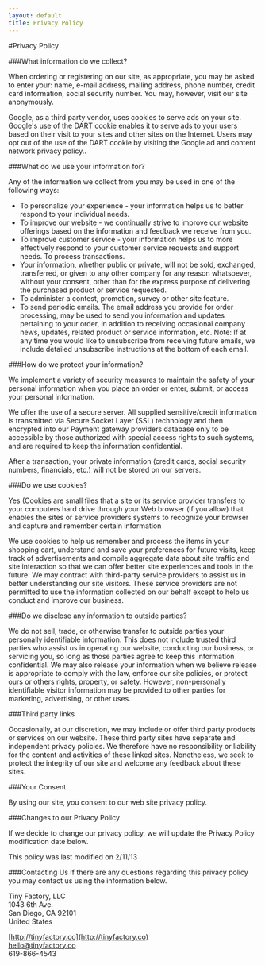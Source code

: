 ```yaml
---
layout: default
title: Privacy Policy
---
```

#Privacy Policy

###What information do we collect?

When ordering or registering on our site, as appropriate, you may be asked to enter your: name, e-mail address, mailing address, phone number, credit card information, social security number. You may, however, visit our site anonymously.

Google, as a third party vendor, uses cookies to serve ads on your site. Google's use of the DART cookie enables it to serve ads to your users based on their visit to your sites and other sites on the Internet. Users may opt out of the use of the DART cookie by visiting the Google ad and content network privacy policy..

###What do we use your information for? 

Any of the information we collect from you may be used in one of the following ways: 

  - To personalize your experience - your information helps us to better respond to your individual needs.
  - To improve our website - we continually strive to improve our website offerings based on the information and feedback we receive from you.
  - To improve customer service - your information helps us to more effectively respond to your customer service requests and support needs.
To process transactions.
  - Your information, whether public or private, will not be sold, exchanged, transferred, or given to any other company for any reason whatsoever, without your consent, other than for the express purpose of delivering the purchased product or service requested.
  - To administer a contest, promotion, survey or other site feature.
  - To send periodic emails. The email address you provide for order processing, may be used to send you information and updates pertaining to your order, in addition to receiving occasional company news, updates, related product or service information, etc. Note: If at any time you would like to unsubscribe from receiving future emails, we include detailed unsubscribe instructions at the bottom of each email.

###How do we protect your information? 

We implement a variety of security measures to maintain the safety of your personal information when you place an order or enter, submit, or access your personal information. 

We offer the use of a secure server. All supplied sensitive/credit information is transmitted via Secure Socket Layer (SSL) technology and then encrypted into our Payment gateway providers database only to be accessible by those authorized with special access rights to such systems, and are required to keep the information confidential.

After a transaction, your private information (credit cards, social security numbers, financials, etc.) will not be stored on our servers.

###Do we use cookies? 

Yes (Cookies are small files that a site or its service provider transfers to your computers hard drive through your Web browser (if you allow) that enables the sites or service providers systems to recognize your browser and capture and remember certain information

We use cookies to help us remember and process the items in your shopping cart, understand and save your preferences for future visits, keep track of advertisements and compile aggregate data about site traffic and site interaction so that we can offer better site experiences and tools in the future. We may contract with third-party service providers to assist us in better understanding our site visitors. These service providers are not permitted to use the information collected on our behalf except to help us conduct and improve our business.

###Do we disclose any information to outside parties? 

We do not sell, trade, or otherwise transfer to outside parties your personally identifiable information. This does not include trusted third parties who assist us in operating our website, conducting our business, or servicing you, so long as those parties agree to keep this information confidential. We may also release your information when we believe release is appropriate to comply with the law, enforce our site policies, or protect ours or others rights, property, or safety. However, non-personally identifiable visitor information may be provided to other parties for marketing, advertising, or other uses.

###Third party links 

Occasionally, at our discretion, we may include or offer third party products or services on our website. These third party sites have separate and independent privacy policies. We therefore have no responsibility or liability for the content and activities of these linked sites. Nonetheless, we seek to protect the integrity of our site and welcome any feedback about these sites.

###Your Consent 

By using our site, you consent to our web site privacy policy.

###Changes to our Privacy Policy 

If we decide to change our privacy policy, we will update the Privacy Policy modification date below. 

This policy was last modified on 2/11/13

###Contacting Us 
If there are any questions regarding this privacy policy you may contact us using the information below.

Tiny Factory, LLC  
1043 6th Ave.  
San Diego, CA 92101  
United States

[http://tinyfactory.co](http://tinyfactory.co)  
hello@tinyfactory.co  
619-866-4543